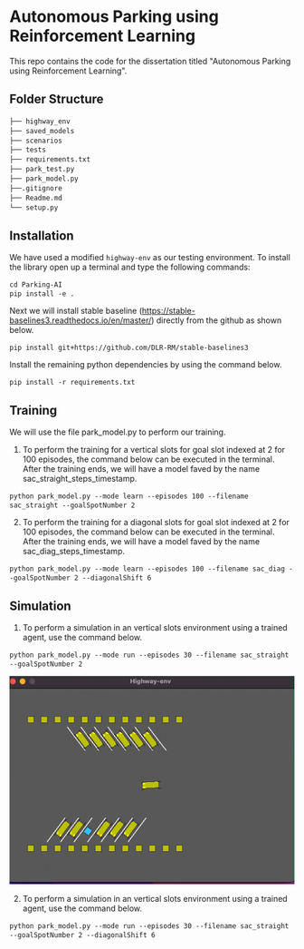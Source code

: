 # Autonomous Parking using Reinforcement Learning

This repo contains the code for the dissertation titled "Autonomous Parking using Reinforcement Learning".

## Folder Structure
```bash
├── highway_env
├── saved_models
├── scenarios
├── tests
├── requirements.txt
├── park_test.py
├── park_model.py
├──.gitignore  
├── Readme.md
└── setup.py
```

## Installation
We have used a modified ```highway-env``` as our testing environment. To install the library open up a terminal and type the following commands:
```
cd Parking-AI
pip install -e .
```
Next we will install stable baseline (https://stable-baselines3.readthedocs.io/en/master/) directly from the github as shown below.
```
pip install git+https://github.com/DLR-RM/stable-baselines3
```
Install the remaining python dependencies by using the command below.
```
pip install -r requirements.txt
```

## Training
We will use the file park_model.py to perform our training.

1. To perform the training for a vertical slots for goal slot indexed at 2 for 100 episodes, the command below can be executed in the terminal. After the training ends, we will have a model faved by the name sac_straight_steps_timestamp.

```
python park_model.py --mode learn --episodes 100 --filename sac_straight --goalSpotNumber 2
```

2. To perform the training for a diagonal slots for goal slot indexed at 2 for 100 episodes, the command below can be executed in the terminal. After the training ends, we will have a model faved by the name sac_diag_steps_timestamp.

```
python park_model.py --mode learn --episodes 100 --filename sac_diag --goalSpotNumber 2 --diagonalShift 6
```

## Simulation
1. To perform a simulation in an vertical slots environment using a trained agent, use the command below.
```
python park_model.py --mode run --episodes 30 --filename sac_straight --goalSpotNumber 2
```
![vertical-slot](https://github.com/pratush07/Parking-AI/blob/1270c035f0bbd639924e62e904a549767aea4274/scenarios/gifs/diagonal.gif)


2. To perform a simulation in an vertical slots environment using a trained agent, use the command below.
```
python park_model.py --mode run --episodes 30 --filename sac_straight --goalSpotNumber 2 --diagonalShift 6
```
